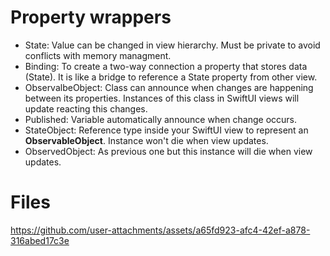 # Property wrappers
- State: Value can be changed in view hierarchy. Must be private to avoid conflicts with memory managment.
- Binding: To create a two-way connection a property that stores data (State). It is like a bridge to reference a State property from other view.
- ObservalbeObject: Class can announce when changes are happening between its properties. Instances of this class in SwiftUI views will update reacting this changes.
- Published: Variable automatically announce when change occurs.
- StateObject: Reference type inside your SwiftUI view to represent an **ObservableObject**. Instance won't die when view updates.
- ObservedObject: As previous one but this instance will die when view updates.

# Files


https://github.com/user-attachments/assets/a65fd923-afc4-42ef-a878-316abed17c3e

